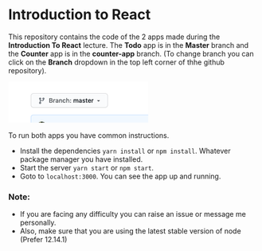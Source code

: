 # Introduction to React

This repository contains the code of the 2 apps made during the **Introduction To React** lecture.
The **Todo** app is in the **Master** branch and the **Counter** app is in the **counter-app** branch. (To change branch you can click on the **Branch** dropdown in the top left corner of thhe github repository).

![branch dropdown](screenshots/SS1.png)

To run both apps you have common instructions.
- Install the dependencies `yarn install` or `npm install`.  Whatever package manager you have installed.
- Start the server `yarn start` or `npm start`.
- Goto to `localhost:3000`. You can see the app up and running. 

### Note:
- If you are facing any difficulty you can raise an issue or message me personally.
- Also, make sure that you are using the latest stable version of node (Prefer 12.14.1)

